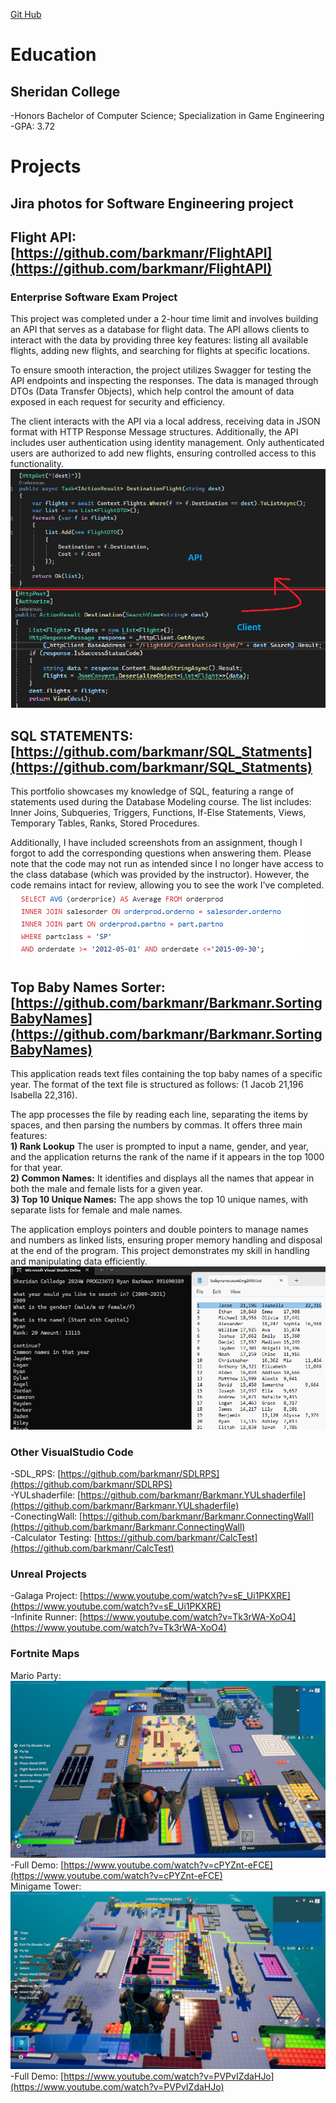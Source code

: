 [Git Hub](https://github.com/barkmanr/Barkmanr.GithubPortfolio)
# Education
## Sheridan College 
  -Honors Bachelor of Computer Science; Specialization in Game Engineering <br/>
  -GPA: 3.72

# Projects



## Jira photos for Software Engineering project



## Flight API: [https://github.com/barkmanr/FlightAPI](https://github.com/barkmanr/FlightAPI) <br/>
### Enterprise Software Exam Project
This project was completed under a 2-hour time limit and involves building an API that serves as a database for flight data. The API allows clients to interact with the data by providing three key features: listing all available flights, adding new flights, and searching for flights at specific locations.

To ensure smooth interaction, the project utilizes Swagger for testing the API endpoints and inspecting the responses. The data is managed through DTOs (Data Transfer Objects), which help control the amount of data exposed in each request for security and efficiency.

The client interacts with the API via a local address, receiving data in JSON format with HTTP Response Message structures. Additionally, the API includes user authentication using identity management. Only authenticated users are authorized to add new flights, ensuring controlled access to this functionality.
![Screenshot of Destination search for both API and Client side](assets/img/API.png)
<br/>

## SQL STATEMENTS: [https://github.com/barkmanr/SQL_Statments](https://github.com/barkmanr/SQL_Statments) <br/>
This portfolio showcases my knowledge of SQL, featuring a range of statements used during the Database Modeling course. The list includes: Inner Joins, Subqueries, Triggers, Functions, If-Else Statements, Views, Temporary Tables, Ranks, Stored Procedures.

Additionally, I have included screenshots from an assignment, though I forgot to add the corresponding questions when answering them. Please note that the code may not run as intended since I no longer have access to the class database (which was provided by the instructor). However, the code remains intact for review, allowing you to see the work I've completed.
![Screenshot of SQL Statement where I use Inner joins to find the average order prices within a specific timeframe](assets/img/SQL.png)
<br/>
## Top Baby Names Sorter: [https://github.com/barkmanr/Barkmanr.SortingBabyNames](https://github.com/barkmanr/Barkmanr.SortingBabyNames) <br/>
This application reads text files containing the top baby names of a specific year. The format of the text file is structured as follows: (1 Jacob 21,196 Isabella 22,316).

The app processes the file by reading each line, separating the items by spaces, and then parsing the numbers by commas. It offers three main features: <br/>
**1) Rank Lookup** The user is prompted to input a name, gender, and year, and the application returns the rank of the name if it appears in the top 1000 for that year. <br/>
**2) Common Names:** It identifies and displays all the names that appear in both the male and female lists for a given year.<br/>
**3) Top 10 Unique Names:** The app shows the top 10 unique names, with separate lists for female and male names.

The application employs pointers and double pointers to manage names and numbers as linked lists, ensuring proper memory handling and disposal at the end of the program. This project demonstrates my skill in handling and manipulating data efficiently.
![Screenshot of Baby App Running showing Ryan is Ranked 20 for males in 2009 and also showing up in both lists](assets/img/Baby.png)
<br/>

### Other VisualStudio Code
  -SDL_RPS: [https://github.com/barkmanr/SDLRPS](https://github.com/barkmanr/SDLRPS)
  <br/>
  -YULshaderfile: [https://github.com/barkmanr/Barkmanr.YULshaderfile](https://github.com/barkmanr/Barkmanr.YULshaderfile)
<br/>
  -ConectingWall: [https://github.com/barkmanr/Barkmanr.ConnectingWall](https://github.com/barkmanr/Barkmanr.ConnectingWall)
  <br>
  -Calculator Testing: [https://github.com/barkmanr/CalcTest](https://github.com/barkmanr/CalcTest)

### Unreal Projects
  -Galaga Project: [https://www.youtube.com/watch?v=sE_Ui1PKXRE](https://www.youtube.com/watch?v=sE_Ui1PKXRE)
  <br/>
  -Infinite Runner: [https://www.youtube.com/watch?v=Tk3rWA-XoO4](https://www.youtube.com/watch?v=Tk3rWA-XoO4)

### Fortnite Maps
Mario Party:
![Screenshot of Mario Party Map](assets/img/MarioPartyMap.jpg)
  <br/>-Full Demo:   [https://www.youtube.com/watch?v=cPYZnt-eFCE](https://www.youtube.com/watch?v=cPYZnt-eFCE)
<br/>
Minigame Tower:
![Screenshot of Mario Party Map](assets/img/TowerMap.jpg)
  <br/>-Full Demo: [https://www.youtube.com/watch?v=PVPvIZdaHJo](https://www.youtube.com/watch?v=PVPvIZdaHJo)

